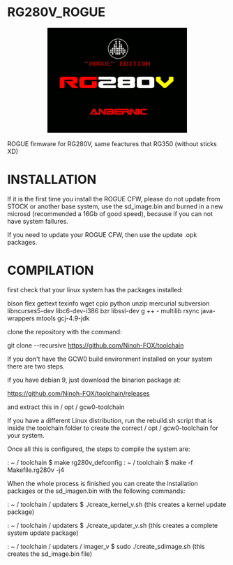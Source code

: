 # RG280V_ROGUE

<p align="center"><img class="center" src ="https://raw.githubusercontent.com/Ninoh-FOX/RG280V_ROGUE/main/logo_rg280v.png"></p>

ROGUE firmware for RG280V, same feactures that RG350 (without sticks XD)

# INSTALLATION

If it is the first time you install the ROGUE CFW, please do not update from STOCK or another base system, use the sd_image.bin and burned in a new microsd (recommended a 16Gb of good speed), because if you can not have system failures.

If you need to update your ROGUE CFW, then use the update .opk packages.

# COMPILATION

first check that your linux system has the packages installed:

bison flex gettext texinfo wget cpio python unzip mercurial subversion libncurses5-dev libc6-dev-i386 bzr libssl-dev g ++ - multilib rsync java-wrappers mtools gcj-4.9-jdk

clone the repository with the command:

git clone --recursive https://github.com/Ninoh-FOX/toolchain


If you don't have the GCW0 build environment installed on your system there are two steps.

if you have debian 9, just download the binarion package at:

https://github.com/Ninoh-FOX/toolchain/releases

and extract this in / opt / gcw0-toolchain

If you have a different Linux distribution, run the rebuild.sh script that is inside the toolchain folder to create the correct / opt / gcw0-toolchain for your system.

Once all this is configured, the steps to compile the system are:

: ~ / toolchain $ make rg280v_defconfig
: ~ / toolchain $ make -f Makefile.rg280v -j4

When the whole process is finished you can create the installation packages or the sd_imagen.bin with the following commands:

: ~ / toolchain / updaters $ ./create_kernel_v.sh (this creates a kernel update package)

: ~ / toolchain / updaters $ ./create_updater_v.sh (this creates a complete system update package)

: ~ / toolchain / updaters / imager_v $ sudo ./create_sdimage.sh (this creates the sd_image.bin file)
